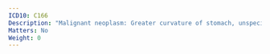 ```yaml
---
ICD10: C166
Description: "Malignant neoplasm: Greater curvature of stomach, unspecified"
Matters: No
Weight: 0
---
```

